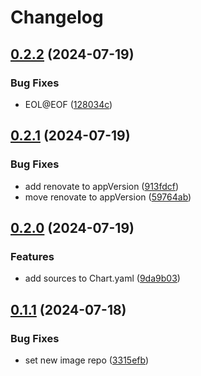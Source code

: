 # Changelog

## [0.2.2](https://github.com/anthr76/k8s-pod-mutator-webhook/compare/k8s-pod-mutator-webhook-helm-v0.2.1...k8s-pod-mutator-webhook-helm-v0.2.2) (2024-07-19)


### Bug Fixes

* EOL@EOF ([128034c](https://github.com/anthr76/k8s-pod-mutator-webhook/commit/128034c2d07c2d26da42652cfab43b552c470ddb))

## [0.2.1](https://github.com/anthr76/k8s-pod-mutator-webhook/compare/k8s-pod-mutator-webhook-helm-v0.2.0...k8s-pod-mutator-webhook-helm-v0.2.1) (2024-07-19)


### Bug Fixes

* add renovate to appVersion ([913fdcf](https://github.com/anthr76/k8s-pod-mutator-webhook/commit/913fdcf23bedde6f0d678f733b11b9118992c73b))
* move renovate to appVersion ([59764ab](https://github.com/anthr76/k8s-pod-mutator-webhook/commit/59764ab3e30695e081ee0b6f57ffa60a7b6e51d4))

## [0.2.0](https://github.com/anthr76/k8s-pod-mutator-webhook/compare/k8s-pod-mutator-webhook-helm-v0.1.1...k8s-pod-mutator-webhook-helm-v0.2.0) (2024-07-19)


### Features

* add sources to Chart.yaml ([9da9b03](https://github.com/anthr76/k8s-pod-mutator-webhook/commit/9da9b03a1aaec01d771916ed2bdab0ce8aedc819))

## [0.1.1](https://github.com/anthr76/k8s-pod-mutator-webhook/compare/k8s-pod-mutator-webhook-helm-v0.1.0...k8s-pod-mutator-webhook-helm-v0.1.1) (2024-07-18)


### Bug Fixes

* set new image repo ([3315efb](https://github.com/anthr76/k8s-pod-mutator-webhook/commit/3315efbfaf5cb0fea576331398147b5c6851f9b9))

